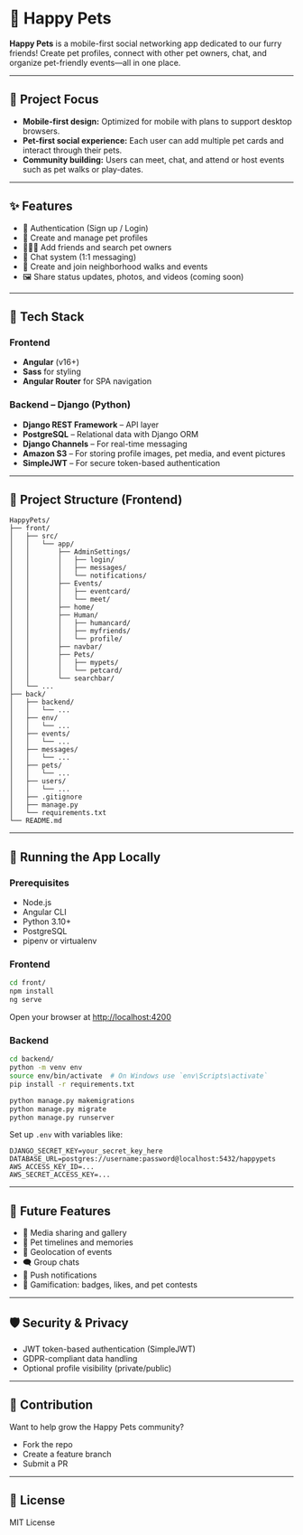 # 🐾 Happy Pets

**Happy Pets** is a mobile-first social networking app dedicated to our furry friends! Create pet profiles, connect with other pet owners, chat, and organize pet-friendly events—all in one place.

---

## 📱 Project Focus

- **Mobile-first design:** Optimized for mobile with plans to support desktop browsers.
- **Pet-first social experience:** Each user can add multiple pet cards and interact through their pets.
- **Community building:** Users can meet, chat, and attend or host events such as pet walks or play-dates.

---

## ✨ Features

- 🔐 Authentication (Sign up / Login)
- 🐶 Create and manage pet profiles
- 🧑‍🤝‍🧑 Add friends and search pet owners
- 💬 Chat system (1:1 messaging)
- 📍 Create and join neighborhood walks and events
- 🖼 Share status updates, photos, and videos (coming soon)

---

## 🚀 Tech Stack

### Frontend

- **Angular** (v16+)
- **Sass** for styling
- **Angular Router** for SPA navigation

### Backend – Django (Python)

- **Django REST Framework** – API layer
- **PostgreSQL** – Relational data with Django ORM
- **Django Channels** – For real-time messaging
- **Amazon S3** – For storing profile images, pet media, and event pictures
- **SimpleJWT** – For secure token-based authentication

---

## 📁 Project Structure (Frontend)

```
HappyPets/
├── front/
│   ├── src/
│   │   └── app/
│   │       ├── AdminSettings/
│   │       │   ├── login/
│   │       │   ├── messages/
│   │       │   └── notifications/
│   │       ├── Events/
│   │       │   ├── eventcard/
│   │       │   └── meet/
│   │       ├── home/
│   │       ├── Human/
│   │       │   ├── humancard/
│   │       │   ├── myfriends/
│   │       │   └── profile/
│   │       ├── navbar/
│   │       ├── Pets/
│   │       │   ├── mypets/
│   │       │   └── petcard/
│   │       └── searchbar/
│   └── ...
├── back/
│   ├── backend/
│   │   └── ...
│   ├── env/
│   │   └── ...
│   ├── events/
│   │   └── ...
│   ├── messages/
│   │   └── ...
│   ├── pets/
│   │   └── ...
│   ├── users/
│   │   └── ...
│   ├── .gitignore
│   ├── manage.py
│   └── requirements.txt
└── README.md
```

---

## 🧪 Running the App Locally

### Prerequisites

- Node.js
- Angular CLI
- Python 3.10+
- PostgreSQL
- pipenv or virtualenv

### Frontend

```bash
cd front/
npm install
ng serve
```

Open your browser at [http://localhost:4200](http://localhost:4200)

### Backend

```bash
cd backend/
python -m venv env
source env/bin/activate  # On Windows use `env\Scripts\activate`
pip install -r requirements.txt

python manage.py makemigrations
python manage.py migrate
python manage.py runserver
```

Set up `.env` with variables like:

```
DJANGO_SECRET_KEY=your_secret_key_here
DATABASE_URL=postgres://username:password@localhost:5432/happypets
AWS_ACCESS_KEY_ID=...
AWS_SECRET_ACCESS_KEY=...
```

---

## 🧩 Future Features

- 📸 Media sharing and gallery
- 🐾 Pet timelines and memories
- 📍 Geolocation of events
- 🗨️ Group chats
- 🔔 Push notifications
- 🎁 Gamification: badges, likes, and pet contests

---

## 🛡️ Security & Privacy

- JWT token-based authentication (SimpleJWT)
- GDPR-compliant data handling
- Optional profile visibility (private/public)

---

## 🤝 Contribution

Want to help grow the Happy Pets community?

- Fork the repo
- Create a feature branch
- Submit a PR

---

## 📄 License

MIT License
